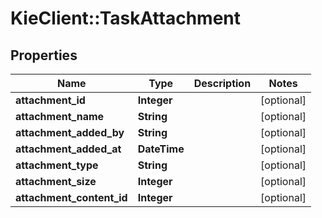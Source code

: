 # KieClient::TaskAttachment

## Properties
Name | Type | Description | Notes
------------ | ------------- | ------------- | -------------
**attachment_id** | **Integer** |  | [optional] 
**attachment_name** | **String** |  | [optional] 
**attachment_added_by** | **String** |  | [optional] 
**attachment_added_at** | **DateTime** |  | [optional] 
**attachment_type** | **String** |  | [optional] 
**attachment_size** | **Integer** |  | [optional] 
**attachment_content_id** | **Integer** |  | [optional] 


